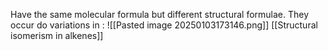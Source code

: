 Have the same molecular formula but different structural formulae. They occur do variations in :
![[Pasted image 20250103173146.png]]
[[Structural isomerism in alkenes]]